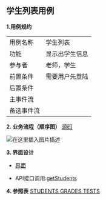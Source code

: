 ## 学生列表用例
**1.用例规约**

<table>
<tr>
<td>用例名称</td>
<td>学生列表</td>
</tr>
<tr>
<td>功能</td>
<td>显示出学生信息</td>
</tr>
<tr>
<td>参与者</td>
<td>老师，学生</td>
</tr>
<tr>
<td>前置条件</td>
<td>需要用户先登陆</td>
</tr>
<tr>
<td>后置条件</td>
<td></td>
</tr>
<tr>
<td>主事件流</td>
<td></td>
</tr>
<tr>
<td>备选事件流</td>
<td></td>
</tr>
</table>


**2. 业务流程（顺序图）**
[源码](https://github.com/white12138/is_analysis/blob/master/test6/%E7%94%A8%E4%BE%8B/%E5%AD%A6%E7%94%9F%E5%88%97%E8%A1%A8%E6%BA%90%E7%A0%81)

![在这里插入图片描述](https://img-blog.csdnimg.cn/20200501212522284.png?x-oss-process=image/watermark,type_ZmFuZ3poZW5naGVpdGk,shadow_10,text_aHR0cHM6Ly9ibG9nLmNzZG4ubmV0L3dlaXhpbl80NDAwNTEzMg==,size_16,color_FFFFFF,t_70)



**3. 界面设计**
 - [界面](https://white12138.github.io/is_analysis/test6/ui/%E5%AD%A6%E7%94%9F%E4%B8%BB%E9%A1%B5%E9%9D%A2.html)

 - API接口调用:[getStudents](https://github.com/white12138/is_analysis/blob/master/test6/%E6%8E%A5%E5%8F%A3/getStudents.md)

**4. 参照表**
[STUDENTS
GRADES
TESTS](https://github.com/white12138/is_analysis/blob/master/test6/shujuku/README.md)
